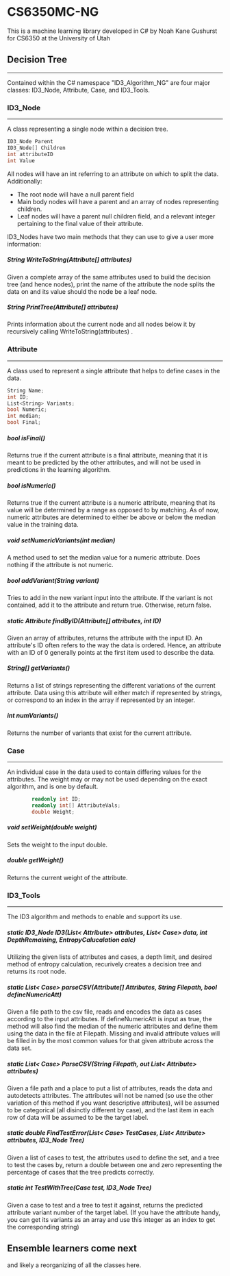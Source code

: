# CS6350MC-NG
This is a machine learning library developed in C# by Noah Kane Gushurst for CS6350 at the University of Utah

## Decision Tree

------------


Contained within the C# namespace "ID3_Algorithm_NG" are four major classes: ID3_Node, Attribute, Case, and ID3_Tools.

### ID3_Node

------------


A class representing a single node within a decision tree.

```csharp
ID3_Node Parent
ID3_Node[] Children
int attributeID
int Value
```

All nodes will have an int referring to an attribute on which to split the data.
Additionally:
- The root node will have a null parent field
- Main body nodes will have a parent and an array of nodes representing children.
- Leaf nodes will have a parent null children field, and a relevant integer pertaining to the final value of their attribute.

ID3_Nodes have two main methods that they can use to give a user more information:
##### String WriteToString(Attribute[] attributes)
Given a complete array of the same attributes used to build the decision tree (and hence nodes), print the name of the attribute the node splits the data on and its value should the node be a leaf node.


##### String PrintTree(Attribute[] attributes)
Prints information about the current node and all nodes below it by recursively calling   WriteToString(attributes) .

### Attribute

------------


A class used to represent a single attribute that helps to define cases in the data.

```csharp
String Name;
int ID;
List<String> Variants;
bool Numeric;
int median;
bool Final;

```
##### bool isFinal()
Returns true if the current attribute is a final attribute, meaning that it is meant to be predicted by the other attributes, and will not be used in predictions in the learning algorithm.

##### bool isNumeric()
Returns true if the current attribute is a numeric attribute, meaning that its value will be determined by a range as opposed to by matching. As of now, numeric attributes are determined to either be above or below the median value in the training data.

##### void setNumericVariants(int median)
A method used to set the median value for a numeric attribute. Does nothing if the attribute is not numeric.

##### bool addVariant(String variant)
Tries to add in the new variant input into the attribute. If the variant is not contained, add it to the attribute and return true. Otherwise, return false.

##### static Attribute findByID(Attribute[] attributes, int ID)
Given an array of attributes, returns the attribute with the input ID. An attribute's ID often refers to the way the data is ordered. Hence, an attribute with an ID of 0 generally points at the first item used to describe the data.

##### String[] getVariants()
Returns a list of strings representing the different variations of the current attribute.  Data using this attribute will either match if represented by strings, or correspond to an index in the array if represented by an integer.

##### int numVariants()
Returns the number of variants that exist for the current attribute.

### Case

------------


An individual case in the data used to contain differing values for the attributes. The weight may or may not be used depending on the exact algorithm, and is one by default.
```csharp
        readonly int ID;
        readonly int[] AttributeVals;
        double Weight;
```

##### void setWeight(double weight)
Sets the weight to the input double.

##### double getWeight()
Returns the current weight of the attribute.

### ID3_Tools

------------


The ID3 algorithm and methods to enable and support its use.

##### static ID3_Node ID3(List< Attribute> attributes, List< Case> data, int DepthRemaining, EntropyCalucalation calc)
Utilizing the given lists of attributes and cases, a depth limit, and desired method of entropy calculation, recurively creates a decision tree and returns its root node.

##### static List< Case> parseCSV(Attribute[] Attributes, String Filepath, bool defineNumericAtt)

Given a file path to the csv file, reads and encodes the data as cases according to the input attributes. If defineNumericAtt is input as true, the method will also find the median of the numeric attributes and define them using the data in the file at Filepath. Missing and invalid attribute values will be filled in by the most common values for that given attribute across the data set.

##### static List< Case> ParseCSV(String Filepath, out List< Attribute> attributes)
Given a file path and a place to put a list of attributes, reads the data and autodetects attributes. The attributes will not be named (so use the other variation of this method if you want descriptive attributes), will be assumed to be categorical (all disinctly different by case), and the last item in each row of data will be assumed to be the target label.

##### static double FindTestError(List< Case> TestCases, List< Attribute> attributes, ID3_Node Tree)
Given a list of cases to test, the attributes used to define the set, and a tree to test the cases by, return a double between one and zero representing the percentage of cases that the tree predicts correctly.

##### static int TestWithTree(Case test, ID3_Node Tree)
Given a case to test and a tree to test it against, returns the predicted attribute variant number of the target label. (If you have the attribute handy, you can get its variants as an array and use this integer as an index to get the corresponding string)


## Ensemble learners come next
and likely a reorganizing of all the classes here.
